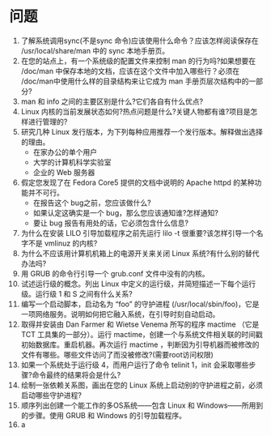 # 问题

1. 了解系统调用sync(不是sync 命令)应该使用什么命令？应该怎样阅读保存在 /usr/local/share/man 中的 sync 本地手册页。
2. 在您的站点上，有一个系统级的配置文件来控制 man 的行为吗?如果想要在 /doc/man 中保存本地的文档，应该在这个文件中加入哪些行？必须在 /doc/man中使用什么样的目录结构来让它成为 man 手册页层次结构中的一部分?
3. man 和 info 之间的主要区别是什么?它们各自有什么优点?
4. Linux 内核的当前发展状态如何?热点问题是什么?关键人物都有谁?项目是怎样进行管理的?
5. 研究几种 Linux 发行版本，为下列每种应用推荐一个发行版本。解释做出选择的理由。
   * 在家办公的单个用户
   * 大学的计算机科学实验室
   * 企业的 Web 服务器
6. 假定您发现了在 Fedora Core5 提供的文档中说明的 Apache httpd 的某种功能并不可行。
   * 在报告这个 bug之前，您应该做什么?
   * 如果认定这确实是一个 bug，那么您应该通知谁?怎样通知?
   * 要让 bug 报告有用处的话，它必须包含什么信息?
7. 为什么在安装 LILO 引导加载程序之前先运行 lilo -t 很重要?该怎样引导一个名字不是 vmlinuz 的内核?
8. 为什么不应该用计算机机箱上的电源开关来关闭 Linux 系统?有什么别的替代办法吗?
9. 用 GRUB 的命令行引导一个 grub.conf 文件中没有的内核。
10. 试述运行级的概念。列出 Linux 中定义的运行级，并简短描述一下每个运行级。运行级 1 和 S 之间有什么关系?
11. 编写一个启动脚本，启动名为 “foo” 的守护进程 (/usr/local/sbin/foo)，它是一项网络服务。说明如何把它融入系统，在引导时刻自动启动。
12. 取得并安装由 Dan Farmer 和 Wietse Venema 所写的程序 mactime （它是 TCT 工具集的一部分）。运行 mactime，创建一个与系统文件相关联的时间戳初始数据库。重启机器。再次运行 mactime ，判断因为引导机器而被修改的文件有哪些。哪些文件访问了而没被修改?(需要root访问权限)
13. 如果一个系统处于运行级 4，而用户运行了命令 telinit 1，init 会采取哪些步骤?命令最终的结果将会是什么?
14. 绘制一张依赖关系图，画出在您的 Linux 系统上启动别的守护进程之前，必须启动哪些守护进程?
15. 顺序列出创建一个能工作的多OS系统——包含 Linux 和 Windows——所用到的步骤。使用 GRUB 和 Windows 的引导加载程序。
16. a